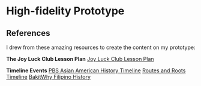 # High-fidelity Prototype

## References
I drew from these amazing resources to create the content on my prototype:


**The Joy Luck Club Lesson Plan**
[Joy Luck Club Lesson Plan](http://averbach.weebly.com/uploads/1/2/2/5/12255095/the_joy_luck_club_lesson_plan.pdf)

**Timeline Events**
[PBS Asian American History Timeline](https://www.pbs.org/ancestorsintheamericas/timeline.html)
[Routes and Roots Timeline](https://sites.google.com/site/centralcoastroutesandroots/migrating-to-the-us/legal-timeline)
[BakitWhy Filipino History](http://bakitwhy.com/articles/timeline-pilipinos-america)
